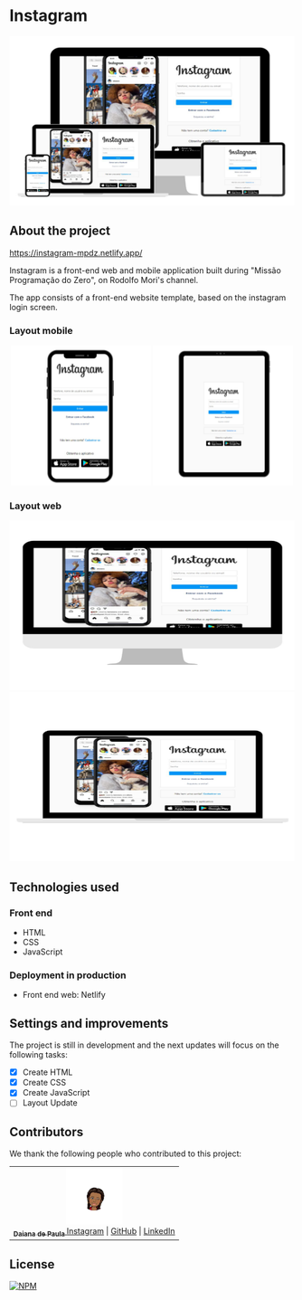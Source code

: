 # Instagram

<div align="center" >
  <img src="./img-readme/platforms.jpg" alt="Image Project" height="300px" width="600px">
</div>

## About the project

https://instagram-mpdz.netlify.app/

Instagram is a front-end web and mobile application built during "Missão Programação do Zero", on Rodolfo Mori's channel.

The app consists of a front-end website template, based on the instagram login screen.

### Layout mobile

<div align="center" >
	<img src="./img-readme/mobile.jpg" alt="Image Mobile 1" width="248em"> 
	<img src="./img-readme/tablet.jpg" alt="Image Mobile 2" width="248em">
</div>
 
### Layout web

<div align="center" >
  <img src="./img-readme/desktop.jpg" alt="Image Project" height="300px" width="600px">
  <img src="./img-readme/notebook.jpg" alt="Image Project" height="300px" width="600px">
</div>

## Technologies used

### Front end
- HTML
- CSS
- JavaScript

### Deployment in production
- Front end web: Netlify

## Settings and improvements

The project is still in development and the next updates will focus on the following tasks:

- [x] Create HTML
- [x] Create CSS
- [x] Create JavaScript
- [ ] Layout Update

## Contributors

We thank the following people who contributed to this project:

<table>
  <tr>
    <td align="center">
      <a href="#">
        <img src="https://github.com/daianaadepaula/daianaadepaula/blob/master/assets/daianaanimacaopiscadinhasemcirculo.png" width="100px;" alt="Foto da Daiana de Paula no GitHub"/><br>
        <sub>
          <b>Daiana de Paula</b>
          <a href="https://www.instagram.com/daianaadepaula_/">Instagram</a>&nbsp;|&nbsp;<a href="https://github.com/daianaadepaula">GitHub</a>&nbsp;|&nbsp;<a href="https://www.linkedin.com/in/daianadepaula/">LinkedIn</a>
        </sub>
      </a>
    </td>
    
</table>

## License

[![NPM](https://img.shields.io/npm/l/react)](https://github.com/daianaadepaula/instagram-mpdz/blob/master/LICENSE) 

<br>


